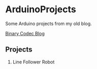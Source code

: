 # ArduinoProjects

Some Arduino projects from my old blog.

[Binary Codec Blog](http://binarycodec.blogspot.com)

## Projects

1) Line Follower Robot
